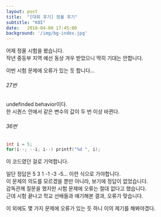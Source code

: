 ```yaml
---
layout: post
title:  "[대회 후기] 정올 후기"
subtitle: "KOI"
date:   2018-04-08 17:45:00
background: '/img/bg-index.jpg'
---
```


어제 정올 시험을 봤습니다.<br>
작년 중등부 지역 예선 동상 겨우 받았으니 딱히 기대는 안합니다.<br>

이번 시험 문제에 오류가 있는 듯 합니다...<br>
###### 27번
undefinded behavior이다.<br>
한 시퀀스 안에서 같은 변수의 값이 두 번 이상 바뀐다.

###### 36번
```cpp
int i = 5;
for(i--; --i; i--) printf("%d ", i);
```
이 코드였던 걸로 기억합니다.

일단 정답은 5 3 1 -1 -3 -5... 이런 식으로 가야합니다.<br>
이 문제의 의도를 모르겠을 뿐만 아니라, 보기에 정답이 없었습니다.<br>
감독관께 질문을 했지만 시험 문제에 오류는 절대 없다고 했습니다.<br>
근데 시험 끝나고 학교 선배들과 얘기해본 결과, 오류가 맞습니다.<br>

이 외에도 몇 가지 문제에 오류가 있는 듯 하니 이의 제기를 해봐야겠다.
